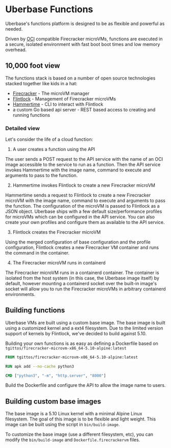 # Uberbase Functions

Uberbase's functions platform is designed to be as flexible and powerful as needed.

Driven by [OCI](https://opencontainers.org/) compatible Firecracker microVMs, functions are executed in a secure,
isolated environment with fast boot boot times and low memory overhead.

## 10,000 foot view

The functions stack is based on a number of open source technologies stacked together like kids in a hat:

- [Firecracker](https://firecracker-microvm.github.io/) - The microVM manager
- [Flintlock](https://github.com/weaveworks-liquidmetal/flintlock) - Management of Firecracker microVMs
- [Hammertime](https://github.com/warehouse-13/hammertime) - CLI to interact with Flintlock
- a custom Go based api server - REST based access to creating and running functions

### Detailed view

Let's consider the life of a cloud function:

1. A user creates a function using the API

The user sends a POST request to the API service with the name of an OCI image accessible to the service
to run as a function. Then the API service invokes Hammertime with the image name, command to execute and
arguments to pass to the function.

2. Hammertime invokes Flintlock to create a new Firecracker microVM

Hammertime sends a request to Flintlock to create a new Firecracker microVM with the image name, command to execute
and arguments to pass the function. The configuration of the microVM is passed to Flintlock as a JSON object.
Uberbase ships with a few default size/performance profiles for microVMs which can be configured in the API service.
You can also create your own profiles and configure them as available to the API service.

3. Flintlock creates the Firecracker microVM

Using the merged configuration of base configuration and the profile configuration, Flintlock creates a new Firecracker
VM container and runs the command in the container.

4. The Firecracker microVM runs in containerd 

The Firecracker microVM runs in a containerd container. The container is isolated from the host system (in this case,
the Uberbase image itself) by default, however mounting a containerd socket over the built-in image's socket will allow
you to run the Firecracker microVMs in arbitrary containerd environments.

## Building functions

Uberbase VMs are built using a custom base image. The base image is built using a customized kernel and a ext4 filesystem.
Due to the limited version support of kernels by Flintlock, we've decided to build against 5.10.

Building your own functions is as easy as defining a Dockerfile based on `tgittos/firecracker-microvm-x86_64-5.10-alpine:latest`

```Dockerfile
FROM tgittos/firecracker-microvm-x86_64-5.10-alpine:latest

RUN apk add --no-cache python3

CMD ["python3", "-m", "http.server", "8000"]
```

Build the Dockerfile and configure the API to allow the image name to users.

## Building custom base images

The base image is a 5.10 Linux kernel with a minimal Alpine Linux filesystem. The goal of this image is to be flexible
and light weight. This image can be built using the script in `bin/build-image`.

To customize the base image (use a different filesystem, etc), you can modify the `bin/build-image` and `Dockerfile.firecrackervm` files.
